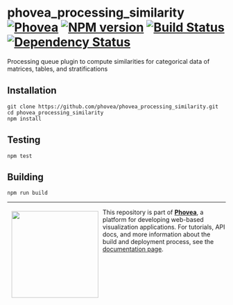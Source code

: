 phovea_processing_similarity [![Phovea][phovea-image]][phovea-url] [![NPM version][npm-image]][npm-url] [![Build Status][travis-image]][travis-url] [![Dependency Status][daviddm-image]][daviddm-url]
=====================

Processing queue plugin to compute similarities for categorical data of matrices, tables, and stratifications

Installation
------------

```
git clone https://github.com/phovea/phovea_processing_similarity.git
cd phovea_processing_similarity
npm install
```

Testing
-------

```
npm test
```

Building
--------

```
npm run build
```



***

<a href="https://caleydo.org"><img src="http://caleydo.org/assets/images/logos/caleydo.svg" align="left" width="200px" hspace="10" vspace="6"></a>
This repository is part of **[Phovea](http://phovea.caleydo.org/)**, a platform for developing web-based visualization applications. For tutorials, API docs, and more information about the build and deployment process, see the [documentation page](http://phovea.caleydo.org).


[phovea-image]: https://img.shields.io/badge/Phovea-Server%20Plugin-10ACDF.svg
[phovea-url]: https://phovea.caleydo.org
[npm-image]: https://badge.fury.io/js/phovea_processing_similarity.svg
[npm-url]: https://npmjs.org/package/phovea_processing_similarity
[travis-image]: https://travis-ci.org/phovea/phovea_processing_similarity.svg?branch=master
[travis-url]: https://travis-ci.org/phovea/phovea_processing_similarity
[daviddm-image]: https://david-dm.org/phovea/phovea_processing_similarity/status.svg
[daviddm-url]: https://david-dm.org/phovea/phovea_processing_similarity
